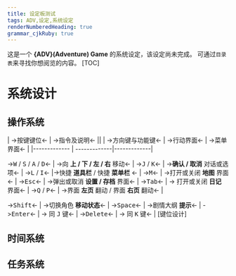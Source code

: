 ```yaml
---
title: 设定板测试
tags: ADV,设定,系统设定
renderNumberedHeading: true
grammar_cjkRuby: true
---
```



这是一个 **{ADV}(Adventure) Game** 的系统设定，该设定尚未完成。
可通过`目录表`来寻找你想阅览的内容。
[TOC]

# 系统设计

## 操作系统

| ->按键键位<- | ->指令及说明<- ||
| ->方向键与功能键<- | ->行动界面<- | ->菜单界面<- |
|------------- | -------------|-------------|

-><kbd>W</kbd> / <kbd>S</kbd> / <kbd>A</kbd> / <kbd>D</kbd><- | ->向 **上 / 下 / 左 / 右** 移动<- |
-><kbd>J</kbd> / <kbd>K</kbd><- | ->**确认 / 取消** 对话或选项<- |
-><kbd>L</kbd> / <kbd>I</kbd><- |->快捷 **道具栏** / 快捷 **菜单栏** <- |
-><kbd>M</kbd><- | ->打开或关闭 **地图** 界面<- |
-><kbd>Esc</kbd><- | ->弹出或取消 **设置 / 存档** 界面<- |
-><kbd>Tab</kbd><- | -> 打开或关闭 **日记** 界面<- |
-><kbd>Q</kbd> / <kbd>P</kbd><- | ->界面 **左页** 翻动 / 界面 **右页** 翻动<- |

-><kbd>Shift</kbd><- | ->切换角色 **移动状态**<- |
-><kbd>Space</kbd><- | ->剧情大纲 **提示**<- |
-><kbd>Enter</kbd><- | -> 同 <kbd>J</kbd> 键<- |
-><kbd>Delete</kbd><- | -> 同 <kbd>K</kbd> 键<- |
[键位设计]


## 时间系统

## 任务系统